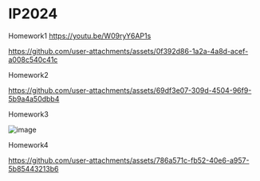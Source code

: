 # IP2024

Homework1
https://youtu.be/W09ryY6AP1s



https://github.com/user-attachments/assets/0f392d86-1a2a-4a8d-acef-a008c540c41c

Homework2





https://github.com/user-attachments/assets/69df3e07-309d-4504-96f9-5b9a4a50dbb4






Homework3

![image](https://github.com/user-attachments/assets/9b19db14-06b5-46d3-b34b-ee770a255505)


Homework4

https://github.com/user-attachments/assets/786a571c-fb52-40e6-a957-5b85443213b6



